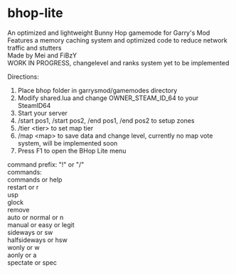# bhop-lite
An optimized and lightweight Bunny Hop gamemode for Garry's Mod<br/>
Features a memory caching system and optimized code to reduce network traffic and stutters<br/>
Made by Mei and FiBzY<br/>
WORK IN PROGRESS, changelevel and ranks system yet to be implemented<br/>

Directions:
1. Place bhop folder in garrysmod/gamemodes directory
2. Modify shared.lua and change OWNER_STEAM_ID_64 to your SteamID64
3. Start your server
4. /start pos1, /start pos2, /end pos1, /end pos2 to setup zones
5. /tier \<tier\> to set map tier
6. /map \<map\> to save data and change level, currently no map vote system, will be implemented soon
7. Press F1 to open the BHop Lite menu

command prefix: "!" or "/"<br/>
commands:<br/>
commands or help<br/>
restart or r<br/>
usp<br/>
glock<br/>
remove<br/>
auto or normal or n<br/>
manual or easy or legit<br/>
sideways or sw<br/>
halfsideways or hsw<br/>
wonly or w<br/>
aonly or a<br/>
spectate or spec

